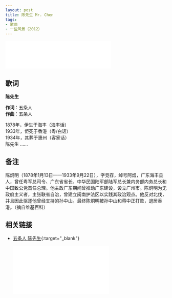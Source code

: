 ```yaml
---
layout: post
title: 陈先生 Mr. Chen
tags:
- 歌曲
- 一些风景（2012）
---
```


<iframe frameborder="no" border="0" marginwidth="0" marginheight="0" width=330 height=86 src="//music.163.com/outchain/player?type=2&id=28587859&auto=1&height=66"></iframe>

## 歌词

**陈先生**

**作词**：五条人  
**作曲**：五条人

1878年，伊生于海丰（海丰话）  
1933年，佢死于香港（粤/白话）  
1934年，其葬于惠州（客家话）  
陈先生 ……

## 备注

陈炯明（1878年1月13日——1933年9月22日），字竞存，绰号阿烟，广东海丰县人，曾任粤军总司令、广东省省长、中华民国陆军部陆军总长兼内务部内务总长和中国致公党首任总理。他主政广东期间曾推动广东建设，设立广州市。陈炯明为无政府主义者，主张联省自治，曾建立闽南护法区以实践其政治观点。他反对北伐，并且因此驱逐他曾经支持的孙中山。最终陈炯明被孙中山和蒋中正打败，退居香港。（摘自维基百科）

## 相关链接

- [五条人 陈先生](https://www.bilibili.com/video/BV1Pt411Q7Bj/){:target="_blank"}

  <div class="iframe-container">
  <iframe class="responsive-iframe" src="//player.bilibili.com/player.html?aid=584043799&bvid=BV1Pt411Q7Bj&cid=217333644&page=1" frameborder="no" allowfullscreen="true"></iframe>
  </div>
